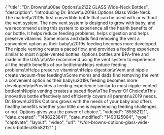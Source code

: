 {
    "title": "Dr. Browns\u00ae Options\u2122 GLASS Wide-Neck Bottles",
    "description": "Introducing Dr. Brown\u2019s Options Glass Wide-Neck: The market\u2019s first convertible bottle that can be used with or without the vent system. The new vent system is designed to grow with baby, and we recommend using this system to experience all the health benefits of our bottle. It helps reduce feeding problems, helps digestion and helps preserve vitamins. Some moms and dads find removing the vent a convenient option as their baby\u2019s feeding becomes more developed. The nipple venting creates a paced flow, and provides a feeding experience similar to most nipple-vented bottles. Options bottles are BPA-free and made in the USA.\n\nWe recommend using the vent system to experience all the health benefits of our bottle\n\nHelps reduce feeding problems\nHelps preserve vitamins\nHelps digestion\nVent and nipple create vacuum-free feeding\nSome moms and dads find removing the vent a convenient option as their baby\u2019s feeding becomes more developed\n\nProvides a feeding experience similar to most nipple-vented bottles\nNipple venting creates a paced flow\nThe Power Of Choice\nThis innovative bottle effectively and efficiently covers all parents\u2019 needs. Dr. Brown\u2019s Options grows with the needs of your baby and offers healthy benefits whether your little one is experiencing feeding challenges or not. Options gives you the power of choice.",
    "videoid": "85582121",
    "date_created": "1488223841",
    "date_modified": "1490125084",
    "type": "captivate",
    "layout": "video",
    "url": "\/v\/dr-browns-options-glass-wide-neck-bottles\/85582121"
}